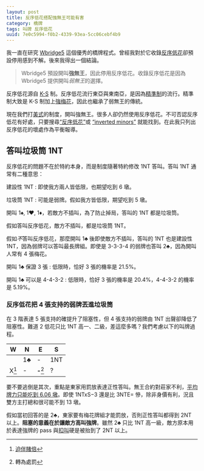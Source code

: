 ```yaml
---
layout: post
title: 反序低花搭配強無王可能有害
category: 橋牌
tags: 叫牌 反序低花
uuid: 7e0c5994-f0b2-4339-93ea-5cc06cebf4b9
---
```

我一直在研究 [Wbridge5][wbr5]
這個優秀的橋牌程式。曾經我對於它收錄[反序低花][invm]卻預設停用感到不解。後來我得出一個結論。

> Wbridge5 預設開叫**強無王**，因此停用反序低花。收錄反序低花是因為
> Wbridge5 提供開叫*弱無王*的選擇。

反序低花源自 [K-S][ks]
制。反序低花流行東亞與東南亞，是因為[精準制][prec]的流行。精準制大致是
K-S 制加上[強梅花][club]，因此也繼承了弱無王的傳統。

現在我們打[美式][am]的制度，開叫強無王。很多人卻仍然使用反序低花。不可否認反序低花有好處，只要搜尋[<q>反序低花</q>][goog]或
[<q lang="en">inverted minors</q>][duck] 就能找到。在此我只列出反序低花的壞處作為平衡報導。

[am]:   https://en.wikipedia.org/wiki/Standard_American
[club]: https://en.wikipedia.org/wiki/Strong_club_system
[duck]: https://duckduckgo.com/?q=inverted+minors
[goog]: https://www.google.com.tw/search?q=%E5%8F%8D%E5%BA%8F%E4%BD%8E%E8%8A%B1
[invm]: http://www.bridgeguys.com/Conventions/inverted_minors.html
[ks]:   https://en.wikipedia.org/wiki/Kaplan%E2%80%93Sheinwold
[prec]: https://en.wikipedia.org/wiki/Precision_Club
[wbr5]: http://wbridge5.com/

答叫垃圾筒 1NT
--------------
反序低花的問題不在於特約本身，而是制度隨著特約修改 1NT 答叫。答叫 1NT
通常有二種意思：

建設性 1NT
: 即使我方兩人皆低限，也期望吃到 6 墩。

垃圾筒 1NT
: 可能是弱牌。假如我方皆低限，期望吃到 5 墩。

開叫 1♠, 1♥, 1♦，若敵方不插叫，為了防止掉局，答叫的 1NT 都是垃圾筒。

假如答叫反序低花，敵方不插叫，都是垃圾筒 1NT。

假如*不*答叫反序低花，那麼開叫 1♣ 後即使敵方不插叫，答叫的 1NT 也是建設性
1NT，因為弱牌可以答叫最長牌組。即使是 3-3-3-4 的弱牌也答叫 2♣，因為開叫人常有
4 張梅花。

開叫 1♣ 保證 3 張
: 低限時，恰好 3 張的機率是 21.5%。

開叫 1♣ 可以是 4-4-3-2
: 低限時，恰好 3 張的機率是 20.4%，4-4-3-2 的機率是 5.19%。

### 反序低花把 4 張支持的弱牌丟進垃圾筒 ###
在 3 階表達 5 張支持的確提升了阻塞性，但 4 張支持的弱牌由 1NT
出聲卻降低了阻塞性。難道 2 低花只比 1NT
高一、二級，差這麼多嗎？我們考慮以下的叫牌過程。

|   W   |  N  |     E     |  S  |
|-------|-----|-----------|-----|
|       | 1♣  |     -     | 1NT |
| X[^1] |  -  | **-**[^2] |  ?  |

[^1]: [迫伴賭倍](https://en.wikipedia.org/wiki/Takeout_double)
[^2]: 轉為處罰

要不要逃倒是其次，重點是東家用罰放表達正性答叫。無王合約對莊家不利，[平均牌力只能吃到 6.06 墩][avg]。即使
1NTxS−3 還是比 3NTE= 慘，除非身價有利，況且雙方主打總和很可能不到 13 墩。

假如當初回答的是 2♣，東家要有梅花牌組才能罰放，否則正性答叫都得到 2NT
以上。**阻塞的意義在於讓敵方高叫強牌**。雖然 2♣ 只比 1NT
高一級，敵方原本用於表達強牌的 pass 與[扣叫][cue]硬是被抬到了 2NT 以上。

[avg]: http://bridge.thomasoandrews.com/valuations/original.html#analysis
[cue]: https://en.wikipedia.org/wiki/Cue_bid
